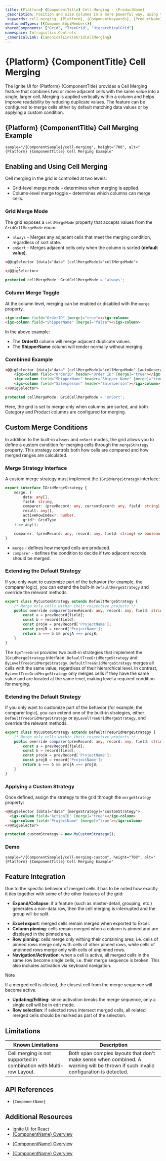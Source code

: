 ```yaml
---
title: {Platform} {ComponentTitle} Cell Merging - {ProductName}
_description: Position and size columns in a more powerful way, using the multi-row layout functionality in the {ProductName} for {Platform} {ComponentTitle}. Check out examples and demos!
_keywords: cell merging, {Platform}, {ComponentKeywords}, {ProductName}, Infragistics
mentionedTypes: [{ComponentApiMembers}]
sharedComponents: ["Grid", "TreeGrid", "HierarchicalGrid"]
namespace: Infragistics.Controls
_canonicalLink: {CanonicalLinkToGridCellMerging}
---
```


# {Platform} {ComponentTitle} Cell Merging

The Ignite UI for {Platform} {ComponentTitle} provides a Cell Merging feature that combines two or more adjacent cells with the same value into a single, larger cell. Merging is applied vertically within a column and helps improve readability by reducing duplicate values. The feature can be configured to merge cells either by default matching data values or by applying a custom condition.

## {Platform} {ComponentTitle} Cell Merging Example

`sample="/{ComponentSample}/cell-merging", height="700", alt="{Platform} {ComponentTitle} Cell Merging Example"`

## Enabling and Using Cell Merging
Cell merging in the grid is controlled at two levels:
 - Grid-level merge mode – determines when merging is applied.
 - Column-level merge toggle – determines which columns can merge cells.

### Grid Merge Mode
The grid exposes a `cellMergeMode` property that accepts values from the `GridCellMergeMode` enum:
 - `always` - Merges any adjacent cells that meet the merging condition, regardless of sort state.
 - `onSort` - Merges adjacent cells only when the column is sorted **(default value)**.

```html
<@@igSelector [data]="data" [cellMergeMode]="cellMergeMode">
    ...
</@@igSelector>
```
```ts
protected cellMergeMode: GridCellMergeMode = 'always';
```

### Column Merge Toggle
At the column level, merging can be enabled or disabled with the `merge` property.

```html
<igx-column field="OrderID" [merge]="true"></igx-column>
<igx-column field="ShipperName" [merge]="false"></igx-column>
```

In the above example:
 - The **OrderID** column will merge adjacent duplicate values.
 - The **ShipperName** column will render normally without merging.

### Combined Example

```html
<@@igSelector [data]="data" [cellMergeMode]="cellMergeMode" [autoGenerate]="false">
    <igx-column field="OrderID" header="Order ID" [merge]="true"></igx-column>
    <igx-column field="ShipperName" header="Shipper Name" [merge]="true"></igx-column>
    <igx-column field="Salesperson" header="Salesperson"></igx-column>
</@@igSelector>
```
```ts
protected cellMergeMode: GridCellMergeMode = 'onSort';
```
Here, the grid is set to merge only when columns are sorted, and both Category and Product columns are configured for merging.

## Custom Merge Conditions
In addition to the built-in `always` and `onSort` modes, the grid allows you to define a custom condition for merging cells through the `mergeStrategy` property. This strategy controls both how cells are compared and how merged ranges are calculated.

### Merge Strategy Interface
A custom merge strategy must implement the `IGridMergeStrategy` interface:

```ts
export interface IGridMergeStrategy {
    merge: (
        data: any[],
        field: string,
        comparer: (prevRecord: any, currentRecord: any, field: string) => boolean,
        result: any[],
        activeRowIndex?: number,
        grid?: GridType
    ) => any[];

    comparer: (prevRecord: any, record: any, field: string) => boolean;    
}
```
- `merge` - defines how merged cells are produced.
- `comparer` - defines the condition to decide if two adjacent records should be merged.

<!-- ComponentStart: Grid, HierarchicalGrid -->
### Extending the Default Strategy

If you only want to customize part of the behavior (for example, the comparer logic), you can extend the built-in `DefaultMergeStrategy` and override the relevant methods.

```ts
export class MyCustomStrategy extends DefaultMergeStrategy {
    /* Merge only cells within their respective projects */
    public override comparer(prevRecord: any, record: any, field: string): boolean {
        const a = prevRecord[field];
        const b = record[field];
        const projA = prevRecord['ProjectName'];
        const projB = record['ProjectName'];
        return a === b && projA === projB;
    }
}
```
<!-- ComponentEnd: Grid, HierarchicalGrid -->
<!-- ComponentStart: TreeGrid -->
The `IgxTreeGrid` provides two built-in strategies that implement the `IGridMergeStrategy` interface: `DefaultTreeGridMergeStrategy` and `ByLevelTreeGridMergeStrategy`. `DefaultTreeGridMergeStrategy` merges all cells with the same value, regardless of their hierarchical level. In contrast, `ByLevelTreeGridMergeStrategy` only merges cells if they have the same value and are located at the same level, making level a required condition for merging.

### Extending the Default Strategy

If you only want to customize part of the behavior (for example, the comparer logic), you can extend one of the built-in strategies, either `DefaultTreeGridMergeStrategy` or `ByLevelTreeGridMergeStrategy`, and override the relevant methods.

```ts
export class MyCustomStrategy extends DefaultTreeGridMergeStrategy {
    /* Merge only cells within their respective projects */
    public override comparer(prevRecord: any, record: any, field: string): boolean {
        const a = prevRecord[field];
        const b = record[field];
        const projA = prevRecord['ProjectName'];
        const projB = record['ProjectName'];
        return a === b && projA === projB;
    }
}
```
<!-- ComponentEnd: TreeGrid -->

### Applying a Custom Strategy
Once defined, assign the strategy to the grid through the `mergeStrategy` property:
```html
<@@igSelector [data]="data" [mergeStrategy]="customStrategy">
  <igx-column field="ActionID" [merge]="true"></igx-column>
  <igx-column field="ProjectName" [merge]="true"></igx-column>
</@@igSelector>
```
```ts
protected customStrategy = new MyCustomStrategy();
```
<!-- ComponentStart: Grid -->
### Demo
`sample="/{ComponentSample}/cell-merging-custom", height="700", alt="{Platform} {ComponentTitle} Cell Merging Example"`
<!-- ComponentEnd: Grid -->

## Feature Integration 
Due to the specific behavior of merged cells it has to be noted how exactly it ties together with some of the other features of the grid:
<!-- ComponentStart: Grid -->
- **Expand/Collapse**: if a feature (such as master-detail, grouping, etc.) generates a non-data row, then the cell merging is interrupted and the group will be split.
<!-- ComponentEnd: Grid -->
- **Excel export**: merged cells remain merged when exported to Excel.
- **Column pinning**: cells remain merged when a column is pinned and are displayed in the pinned area.
- **Row pinning**: cells merge only withing their containing area, i.e. cells of pinned rows merge only with cells of other pinned rows, while cells of unpinned rows merge only with cells of unpinned rows.
- **Navigation/Activation**: when a cell is active, all merged cells in the same row become single cells, i.e. their merge sequence is broken. This also includes activation via keyboard navigation.

>[!NOTE]
> If a merged cell is clicked, the closest cell from the merge sequence will become active.

- **Updating/Editing**: since activation breaks the merge sequence, only a single cell will be in edit mode.
- **Row selection**: if selected rows intersect merged cells, all related merged cells should be marked as part of the selection.

<!-- ComponentStart: Grid -->
## Limitations
|Known Limitations| Description|
| --- | --- |
| Cell merging is not supported in combination with Multi-row Layout. | Both span complex layouts that don't make sense when combined. A warning will be thrown if such invalid configuration is detected. |
<!-- ComponentEnd: Grid -->

## API References
* `{ComponentName}`

## Additional Resources
<!-- ComponentStart: Grid -->
* [Ignite UI for React](../components/general-getting-started.md)
* [{ComponentName} Overview](../components/grids/data-grid.md)
<!-- ComponentEnd: Grid -->
<!-- ComponentStart: TreeGrid -->
* [{ComponentName} Overview](overview.md)
<!-- ComponentEnd: TreeGrid -->
<!-- ComponentStart: HierarchicalGrid -->
* [{ComponentName} Overview](overview.md)
<!-- ComponentEnd: HierarchicalGrid -->
